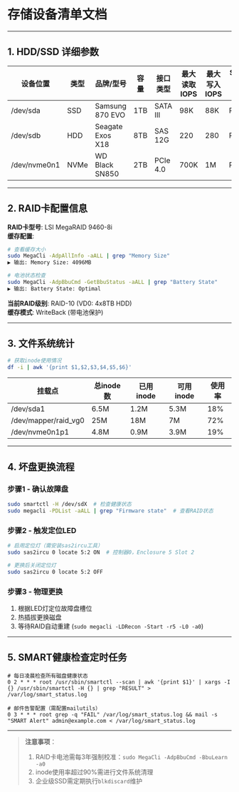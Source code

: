# 存储设备清单文档

---

## 1. HDD/SSD 详细参数

| 设备位置 | 类型 | 品牌/型号 | 容量 | 接口类型 | 最大读取IOPS | 最大写入IOPS | SMART健康状态 |
|----------|------|-----------|------|----------|--------------|--------------|---------------|
| /dev/sda | SSD  | Samsung 870 EVO | 1TB | SATA III | 98K          | 88K          | PASSED        |
| /dev/sdb | HDD  | Seagate Exos X18 | 8TB | SAS 12G  | 220          | 280          | PASSED        |
| /dev/nvme0n1 | NVMe | WD Black SN850 | 2TB | PCIe 4.0 | 700K         | 1M           | PASSED        |

---

## 2. RAID卡配置信息

**RAID卡型号**: LSI MegaRAID 9460-8i  
**缓存配置**:
```bash
# 查看缓存大小
sudo MegaCli -AdpAllInfo -aALL | grep "Memory Size"
▶ 输出: Memory Size: 4096MB

# 电池状态检查
sudo MegaCli -AdpBbuCmd -GetBbuStatus -aALL | grep "Battery State"
▶ 输出: Battery State: Optimal
```
**当前RAID级别**: RAID-10 (VD0: 4x8TB HDD)  
**缓存模式**: WriteBack (带电池保护)

---

## 3. 文件系统统计

```bash
# 获取inode使用情况
df -i | awk '{print $1,$2,$3,$4,$5,$6}'
```
| 挂载点       | 总inode数 | 已用inode | 可用inode | 使用率 |
|--------------|-----------|-----------|-----------|--------|
| /dev/sda1    | 6.5M      | 1.2M      | 5.3M      | 18%    |
| /dev/mapper/raid_vg0 | 25M       | 18M       | 7M        | 72%    |
| /dev/nvme0n1p1 | 4.8M     | 0.9M      | 3.9M      | 19%    |

---

## 4. 坏盘更换流程

### 步骤1 - 确认故障盘
```bash
sudo smartctl -H /dev/sdX  # 检查健康状态
sudo megacli -PDList -aALL | grep "Firmware state"  # 查看RAID状态
```

### 步骤2 - 触发定位LED
```bash
# 启用定位灯（需安装sas2ircu工具）
sudo sas2ircu 0 locate 5:2 ON  # 控制器0，Enclosure 5 Slot 2

# 更换后关闭定位灯
sudo sas2ircu 0 locate 5:2 OFF
```

### 步骤3 - 物理更换
1. 根据LED灯定位故障盘槽位
2. 热插拔更换磁盘
3. 等待RAID自动重建 (`sudo megacli -LDRecon -Start -r5 -L0 -a0`)

---

## 5. SMART健康检查定时任务

```cron
# 每日凌晨检查所有磁盘健康状态
0 2 * * * root /usr/sbin/smartctl --scan | awk '{print $1}' | xargs -I {} /usr/sbin/smartctl -H {} | grep "RESULT" > /var/log/smart_status.log

# 邮件告警配置（需配置mailutils）
0 3 * * * root grep -q "FAIL" /var/log/smart_status.log && mail -s "SMART Alert" admin@example.com < /var/log/smart_status.log
```

---

> **注意事项**：  
> 1. RAID卡电池需每3年强制校准：`sudo MegaCli -AdpBbuCmd -BbuLearn -a0`  
> 2. inode使用率超过90%需进行文件系统清理  
> 3. 企业级SSD需定期执行`blkdiscard`维护
